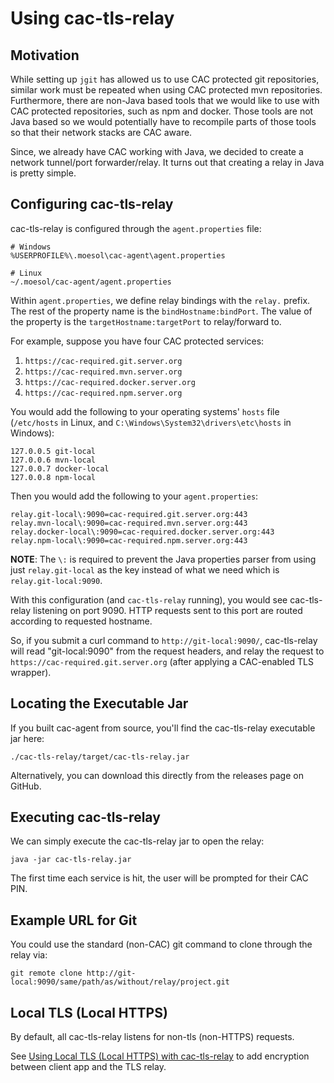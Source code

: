 Using cac-tls-relay
================

Motivation
----------------

While setting up `jgit` has allowed us to use CAC protected git repositories,
similar work must be repeated when using CAC protected mvn repositories.
Furthermore, there are non-Java based tools that we would like to use with
CAC protected repositories, such as npm and docker. Those tools are not
Java based so we would potentially have to recompile parts of those tools
so that their network stacks are CAC aware.

Since, we already have CAC working with Java, we decided to create a network
tunnel/port forwarder/relay. It turns out that creating a relay in Java
is pretty simple.


Configuring cac-tls-relay
----------------

cac-tls-relay is configured through the `agent.properties` file:

	# Windows
	%USERPROFILE%\.moesol\cac-agent\agent.properties

	# Linux
	~/.moesol/cac-agent/agent.properties

Within `agent.properties`, we define relay bindings with the `relay.` prefix. 
The rest of the property name is the `bindHostname:bindPort`. The value
of the property is the `targetHostname:targetPort` to relay/forward to.

For example, suppose you have four CAC protected services:

1. `https://cac-required.git.server.org`
2. `https://cac-required.mvn.server.org`
3. `https://cac-required.docker.server.org`
4. `https://cac-required.npm.server.org`

You would add the following to your operating systems' `hosts` file (`/etc/hosts` in Linux, and `C:\Windows\System32\drivers\etc\hosts` in Windows):

	127.0.0.5 git-local
	127.0.0.6 mvn-local
	127.0.0.7 docker-local
	127.0.0.8 npm-local

Then you would add the following to your `agent.properties`:

	relay.git-local\:9090=cac-required.git.server.org:443
	relay.mvn-local\:9090=cac-required.mvn.server.org:443
	relay.docker-local\:9090=cac-required.docker.server.org:443
	relay.npm-local\:9090=cac-required.npm.server.org:443

**NOTE**: The `\:` is required to prevent the Java properties parser from using just
`relay.git-local` as the key instead of what we need which is `relay.git-local:9090`.

With this configuration (and `cac-tls-relay` running), you would see cac-tls-relay listening on port 9090.
HTTP requests sent to this port are routed according to requested hostname.

So, if you submit a curl command to `http://git-local:9090/`, cac-tls-relay will read "git-local:9090"
from the request headers, and relay the request to `https://cac-required.git.server.org` (after applying a CAC-enabled TLS wrapper). 


Locating the Executable Jar
----------------

If you built cac-agent from source, you'll find the cac-tls-relay executable jar here:

	./cac-tls-relay/target/cac-tls-relay.jar

Alternatively, you can download this directly from the releases page on GitHub.


Executing cac-tls-relay
----------------

We can simply execute the cac-tls-relay jar to open the relay:

	java -jar cac-tls-relay.jar

The first time each service is hit, the user will be prompted for their CAC PIN.


Example URL for Git
----------------

You could use the standard (non-CAC) git command to clone through the relay via:

	git remote clone http://git-local:9090/same/path/as/without/relay/project.git


Local TLS (Local HTTPS)
----------------

By default, all cac-tls-relay listens for non-tls (non-HTTPS) requests.

See [Using Local TLS (Local HTTPS) with cac-tls-relay](Using-local-tls-with-tls-relay.md)
to add encryption between client app and the TLS relay.

